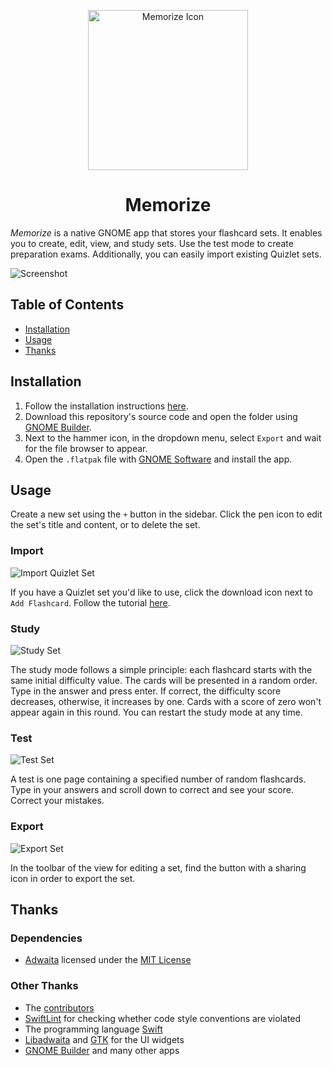 <p align="center">
  <img width="256" alt="Memorize Icon" src="data/icons/io.github.david_swift.Flashcards-shadow.svg">
  <h1 align="center">Memorize</h1>
</p>

_Memorize_ is a native GNOME app that stores your flashcard sets.
It enables you to create, edit, view, and study sets.
Use the test mode to create preparation exams.
Additionally, you can easily import existing Quizlet sets.

![Screenshot](data/tutorials/Overview.png)

## Table of Contents

- [Installation](#Installation)
- [Usage](#Usage)
- [Thanks](#Thanks)

## Installation

1. Follow the installation instructions [here](https://github.com/AparokshaUI/AdwaitaTemplate#install-the-swift-freedesktop-sdk-extension).
2. Download this repository's source code and open the folder using [GNOME Builder](https://apps.gnome.org/Builder/).
3. Next to the hammer icon, in the dropdown menu, select `Export` and wait for the file browser to appear.
4. Open the `.flatpak` file with [GNOME Software](https://apps.gnome.org/Software/) and install the app.

## Usage

Create a new set using the `+` button in the sidebar. Click the pen icon to edit the set's title
and content, or to delete the set.

### Import

![Import Quizlet Set](data/tutorials/Import.png)

If you have a Quizlet set you'd like to use, click the download icon next to `Add Flashcard`.
Follow the tutorial [here](data/tutorials/Import.mp4).

### Study

![Study Set](data/tutorials/Study.png)

The study mode follows a simple principle: each flashcard starts with the same initial difficulty value.
The cards will be presented in a random order. Type in the answer and press enter.
If correct, the difficulty score decreases, otherwise, it increases by one.
Cards with a score of zero won't appear again in this round.
You can restart the study mode at any time.

### Test

![Test Set](data/tutorials/Test.png)

A test is one page containing a specified number of random flashcards.
Type in your answers and scroll down to correct and see your score. Correct your mistakes.

### Export

![Export Set](data/tutorials/Export.png)

In the toolbar of the view for editing a set, find the button with a sharing icon in order to export the set.

## Thanks

### Dependencies
- [Adwaita](https://github.com/AparokshaUI/Adwaita) licensed under the [MIT License](https://github.com/AparokshaUI/Adwaita/blob/main/LICENSE.md)

### Other Thanks
- The [contributors](Contributors.md)
- [SwiftLint](https://github.com/realm/SwiftLint) for checking whether code style conventions are violated
- The programming language [Swift](https://github.com/apple/swift)
- [Libadwaita](https://gnome.pages.gitlab.gnome.org/libadwaita/doc/1.4/) and [GTK](https://docs.gtk.org/gtk4/) for the UI widgets
- [GNOME Builder](https://apps.gnome.org/Builder/) and many other apps

